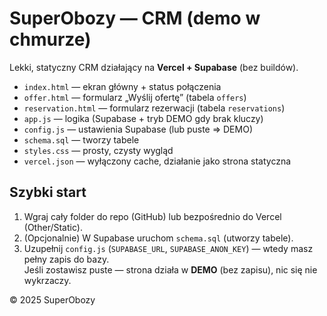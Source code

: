 # SuperObozy — CRM (demo w chmurze)

Lekki, statyczny CRM działający na **Vercel + Supabase** (bez buildów).
- `index.html` — ekran główny + status połączenia
- `offer.html` — formularz „Wyślij ofertę” (tabela `offers`)
- `reservation.html` — formularz rezerwacji (tabela `reservations`)
- `app.js` — logika (Supabase + tryb DEMO gdy brak kluczy)
- `config.js` — ustawienia Supabase (lub puste => DEMO)
- `schema.sql` — tworzy tabele
- `styles.css` — prosty, czysty wygląd
- `vercel.json` — wyłączony cache, działanie jako strona statyczna

## Szybki start
1. Wgraj cały folder do repo (GitHub) lub bezpośrednio do Vercel (Other/Static).
2. (Opcjonalnie) W Supabase uruchom `schema.sql` (utworzy tabele).
3. Uzupełnij `config.js` (`SUPABASE_URL`, `SUPABASE_ANON_KEY`) — wtedy masz pełny zapis do bazy.  
   Jeśli zostawisz puste — strona działa w **DEMO** (bez zapisu), nic się nie wykrzaczy.

© 2025 SuperObozy
